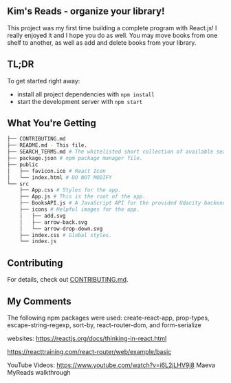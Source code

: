 ## Kim's Reads - organize your library!

This project was my first time building a complete program with React.js!  I really enjoyed it and I hope you do as well.  You may move books from one shelf to another, as well as add and delete books from your library.



## TL;DR

To get started right away:

* install all project dependencies with `npm install`
* start the development server with `npm start`

## What You're Getting
```bash
├── CONTRIBUTING.md
├── README.md - This file.
├── SEARCH_TERMS.md # The whitelisted short collection of available search terms for you to use with your app.
├── package.json # npm package manager file.
├── public
│   ├── favicon.ico # React Icon
│   └── index.html # DO NOT MODIFY
└── src
    ├── App.css # Styles for the app.
    ├── App.js # This is the root of the app.
    ├── BooksAPI.js # A JavaScript API for the provided Udacity backend.
    ├── icons # Helpful images for the app.
    │   ├── add.svg
    │   ├── arrow-back.svg
    │   └── arrow-drop-down.svg
    ├── index.css # Global styles.
    └── index.js
```

## Contributing

For details, check out [CONTRIBUTING.md](CONTRIBUTING.md).


## My Comments

The following npm packages were used:
create-react-app, prop-types, escape-string-regexp, sort-by, react-router-dom, and form-serialize

websites:
https://reactjs.org/docs/thinking-in-react.html

https://reacttraining.com/react-router/web/example/basic

YouTube Videos:
https://www.youtube.com/watch?v=i6L2jLHV9j8 Maeva MyReads walkthrough
